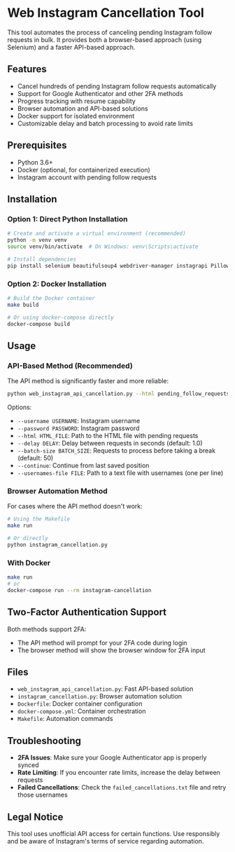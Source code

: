 # Web Instagram Cancellation Tool

This tool automates the process of canceling pending Instagram follow requests in bulk. It provides both a browser-based approach (using Selenium) and a faster API-based approach.

## Features

- Cancel hundreds of pending Instagram follow requests automatically
- Support for Google Authenticator and other 2FA methods
- Progress tracking with resume capability
- Browser automation and API-based solutions
- Docker support for isolated environment
- Customizable delay and batch processing to avoid rate limits

## Prerequisites

- Python 3.6+
- Docker (optional, for containerized execution)
- Instagram account with pending follow requests

## Installation

### Option 1: Direct Python Installation

```bash
# Create and activate a virtual environment (recommended)
python -m venv venv
source venv/bin/activate  # On Windows: venv\Scripts\activate

# Install dependencies
pip install selenium beautifulsoup4 webdriver-manager instagrapi Pillow requests
```

### Option 2: Docker Installation

```bash
# Build the Docker container
make build

# Or using docker-compose directly
docker-compose build
```

## Usage

### API-Based Method (Recommended)

The API method is significantly faster and more reliable:

```bash
python web_instagram_api_cancellation.py --html pending_follow_requests.html
```

Options:
- `--username USERNAME`: Instagram username
- `--password PASSWORD`: Instagram password
- `--html HTML_FILE`: Path to the HTML file with pending requests
- `--delay DELAY`: Delay between requests in seconds (default: 1.0)
- `--batch-size BATCH_SIZE`: Requests to process before taking a break (default: 50)
- `--continue`: Continue from last saved position
- `--usernames-file FILE`: Path to a text file with usernames (one per line)

### Browser Automation Method

For cases where the API method doesn't work:

```bash
# Using the Makefile
make run

# Or directly
python instagram_cancellation.py
```

### With Docker

```bash
make run
# or
docker-compose run --rm instagram-cancellation
```

## Two-Factor Authentication Support

Both methods support 2FA:
- The API method will prompt for your 2FA code during login
- The browser method will show the browser window for 2FA input

## Files

- `web_instagram_api_cancellation.py`: Fast API-based solution
- `instagram_cancellation.py`: Browser automation solution
- `Dockerfile`: Docker container configuration
- `docker-compose.yml`: Container orchestration
- `Makefile`: Automation commands

## Troubleshooting

- **2FA Issues**: Make sure your Google Authenticator app is properly synced
- **Rate Limiting**: If you encounter rate limits, increase the delay between requests
- **Failed Cancellations**: Check the `failed_cancellations.txt` file and retry those usernames

## Legal Notice

This tool uses unofficial API access for certain functions. Use responsibly and be aware of Instagram's terms of service regarding automation.